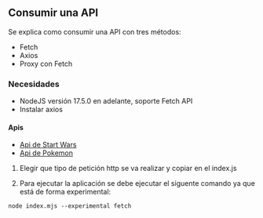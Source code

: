## Consumir una API
Se explica como consumir una API con tres métodos:
* Fetch
* Axios
* Proxy con Fetch

### Necesidades
- NodeJS versión 17.5.0 en adelante, soporte Fetch API
- Instalar axios


#### Apis

* [Api de Start Wars](https://swapi.dev/)   
* [Api de Pokemon](https://pokeapi.co/)

1. Elegir que tipo de petición http se va realizar y copiar en el index.js

2. Para ejecutar la aplicación se debe ejecutar el siguente comando ya que está de forma experimental:
```
node index.mjs --experimental fetch
```
